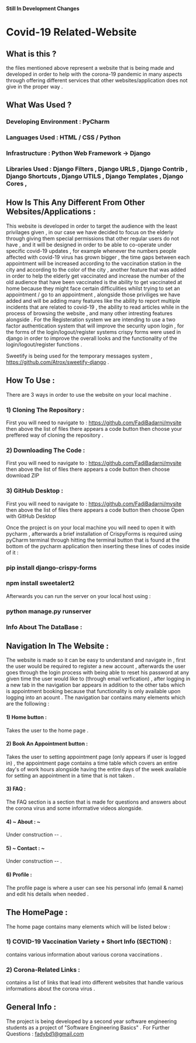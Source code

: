 **Still In Development Changes** 
# Covid-19 Related-Website

## What is this ?
 the files mentioned above represent a website that is being made and developed in order to help with the corona-19 pandemic in many aspects through offering different services
 that other websites/application does not give in the proper way .
 
## What Was Used ?
 ### Developing Environment : PyCharm
 ### Languages Used : HTML / CSS / Python 
 ### Infrastructure : Python Web Framework -> Django 
 ### Libraries Used : Django Filters , Django URLS , Django Contrib , Django Shortcuts , Django UTILS , Django Templates , Django Cores ,

## How Is This Any Different From Other Websites/Applications : 
This website is developed in order to target the audience with the least privilages given , in our case we have decided to focus on the elderly through giving them special
permissions that other regular users do not have , and it will be designed in order to be able to co-operate under specific covid-19 updates , for example whenever the numbers
people affected with covid-19 virus has grown bigger , the time gaps between each appointment will be increased according to the vaccination station in the city and according to
the color of the city , another feature that was added in order to help the elderly get vaccinated and increase the number of the old audience that have been vaccinated is the
ability to get vaccinated at home because they might face certain difficulities whilst trying to set an appointment / go to an appointment , alongside those priviliges we have 
added and will be adding many features like the ability to report multiple incidents that are related to covid-19 ,  the ability to read articles while in the process of browsing
the website , and many other intresting features alongside .
For the Registeration system we are intending to use a two factor authentication system that will improve the security upon login , for the forms of the login/logout/register systems crispy forms were used in django in order to improve the overall looks and the functionality of the login/logout/register functions .

Sweetify is being used for the temporary messages system , https://github.com/Atrox/sweetify-django . 

## How To Use :
There are 3 ways in order to use the website on your local machine .
### 1) Cloning The Repository :
First you will need to navigate to : https://github.com/FadiBadarni/mysite then above the list of files there appears a code button then choose your preffered way of cloning the repository .
### 2) Downloading The Code : 
First you will need to navigate to : https://github.com/FadiBadarni/mysite then above the list of files there appears a code button then choose download ZIP
### 3) GitHub Desktop : 
First you will need to navigate to : https://github.com/FadiBadarni/mysite then above the list of files there appears a code button then choose Open with GitHub Desktop

Once the project is on your local machine you will need to open it with pycharm , afterwards a brief installation of CrispyForms is required using pyCharm terminal through hitting the terminal button that is found at the bottom of the pycharm application then inserting these lines of codes inside of it :
### pip install django-crispy-forms 
### npm install sweetalert2
Afterwards you can run the server on your local host using : 
### python manage.py runserver

### Info About The DataBase : 


## Navigation In The Website :
The website is made so it can be easy to understand and navigate in , first the user would be required to register a new account , afterwards the user goes through the login process with being able to reset his password at any given time the user would like to (through email verfication) , after logging in a new tab in the navigation bar appears in addition to the other tabs which is appointment booking because that functionality is only available upon logging into an acount .
The navigation bar contains many elements which are the following :
#### 1) Home button :
Takes the user to the home page .
#### 2) Book An Appointment button :
Takes the user to setting appointment page (only appears if user is logged in) , the appointment page contains a time table which covers an entire day's of work hours alongside having the entire days of the week available for setting an appointment in a time that is not taken .
#### 3) FAQ :
The FAQ section is a section that is made for questions and answers about the corona virus and some informative videos alongside.
#### 4) ~ About : ~
Under construction -- .
#### 5) ~ Contact : ~
Under construction -- .
#### 6) Profile :
The profile page is where a user can see his personal info (email & name) and edit his details when needed .

## The HomePage :
The home page contains many elements which will be listed below :
### 1) COVID-19 Vaccination Variety + Short Info (SECTION) :
contains various information about various corona vaccinations .
### 2) Corona-Related Links : 
contains a list of links that lead into different websites that handle various informations about the corona virus .


## General Info :
The project is being developed by a second year software engineering students as a project of "Software Engineering Basics" .
For Further Questions : fadybd1@gmail.com
